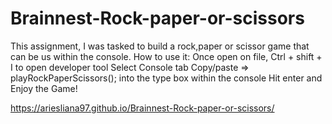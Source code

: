 # Brainnest-Rock-paper-or-scissors
This assignment, I was tasked to build a rock,paper or scissor game that can be us within the console. 
How to use it:
Once open on file, Ctrl + shift + I to open developer tool
Select Console tab
Copy/paste => playRockPaperScissors(); into the type box within the console 
Hit enter and Enjoy the Game!

https://ariesliana97.github.io/Brainnest-Rock-paper-or-scissors/

